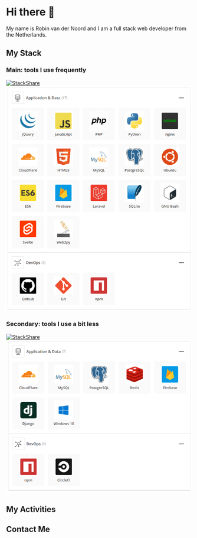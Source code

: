# Hi there 👋
My name is Robin van der Noord and I am a full stack web developer from the Netherlands.

## My Stack

### Main: tools I use frequently
[![StackShare](http://img.shields.io/badge/tech-stack-0690fa.svg?style=flat)](https://stackshare.io/robinvandernoord/main)
![Alt text](primary_stack.png?raw=true "Overview of primary stack")

### Secondary: tools I use a bit less
[![StackShare](http://img.shields.io/badge/tech-stack-0690fa.svg?style=flat)](https://stackshare.io/robinvandernoord/secondary)
![Alt text](secondary_stack.png?raw=true "Overview of secondary stack")

## My Activities

## Contact Me

<!--
**robinvandernoord/robinvandernoord** is a ✨ _special_ ✨ repository because its `README.md` (this file) appears on your GitHub profile.

Here are some ideas to get you started:

- 🔭 I’m currently working on ...
- 🌱 I’m currently learning ...
- 👯 I’m looking to collaborate on ...
- 🤔 I’m looking for help with ...
- 💬 Ask me about ...
- 📫 How to reach me: ...
- 😄 Pronouns: ...
- ⚡ Fun fact: ...
-->
